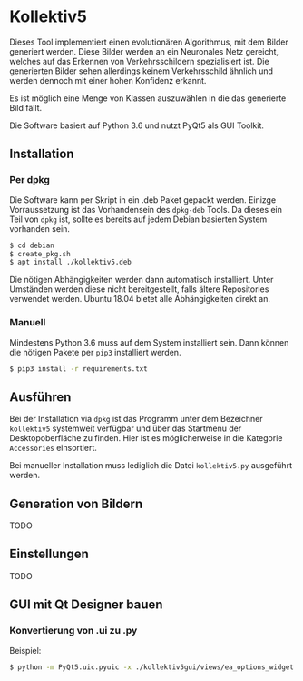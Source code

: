 # Kollektiv5

Dieses Tool implementiert einen evolutionären Algorithmus, mit dem Bilder generiert werden. Diese Bilder werden an ein Neuronales Netz gereicht, welches auf das Erkennen von Verkehrsschildern spezialisiert ist. Die generierten Bilder sehen allerdings keinem Verkehrsschild ähnlich und werden dennoch mit einer hohen Konfidenz erkannt.

Es ist möglich eine Menge von Klassen auszuwählen in die das generierte Bild fällt.

Die Software basiert auf Python 3.6 und nutzt PyQt5 als GUI Toolkit.

## Installation

### Per dpkg

Die Software kann per Skript in ein .deb Paket gepackt werden. Einizge
Vorraussetzung ist das Vorhandensein des `dpkg-deb` Tools. Da dieses ein Teil von `dpkg` ist, sollte es bereits auf jedem Debian basierten System vorhanden sein.

```sh
$ cd debian
$ create_pkg.sh
$ apt install ./kollektiv5.deb
```

Die nötigen Abhängigkeiten werden dann automatisch installiert. Unter Umständen werden
diese nicht bereitgestellt, falls ältere Repositories verwendet werden. Ubuntu 18.04
bietet alle Abhängigkeiten direkt an.

### Manuell

Mindestens Python 3.6 muss auf dem System installiert sein. Dann können die nötigen Pakete per `pip3` installiert werden.

```sh
$ pip3 install -r requirements.txt
```

## Ausführen

Bei der Installation via `dpkg` ist das Programm unter dem Bezeichner `kollektiv5` systemweit verfügbar und über das Startmenu der Desktopoberfläche zu finden. Hier ist es möglicherweise in die Kategorie `Accessories` einsortiert.

Bei manueller Installation muss lediglich die Datei `kollektiv5.py` ausgeführt werden.

## Generation von Bildern

TODO

## Einstellungen

TODO

## GUI mit Qt Designer bauen
### Konvertierung von .ui zu .py
Beispiel:
```sh
$ python -m PyQt5.uic.pyuic -x ./kollektiv5gui/views/ea_options_widget.ui -o ./kollektiv5gui/views/EaOptionsWidget.py
```
